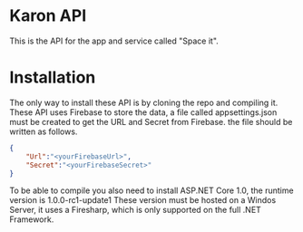 Karon API
=========

This is the API for the app and service called "Space it". 

Installation
============

The only way to install these API is by cloning the repo and compiling it.
These API uses Firebase to store the data, a file called appsettings.json must be created 
to get the URL and Secret from Firebase. the file should be written as follows.

```json
{
    "Url":"<yourFirebaseUrl>",
    "Secret":"<yourFirebaseSecret>"
}
```

To be able to compile you also need to install ASP.NET Core 1.0, the runtime version is 1.0.0-rc1-update1
These version must be hosted on a Windos Server, it uses a Firesharp, which is only supported on the full .NET Framework.

